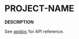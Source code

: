 # __PROJECT-NAME__

__DESCRIPTION__

See [apidoc][] for API reference.

[apidoc]: http://apidoc.me/moviomedia/__APIDOC-PROJECT-NAME__/latest
